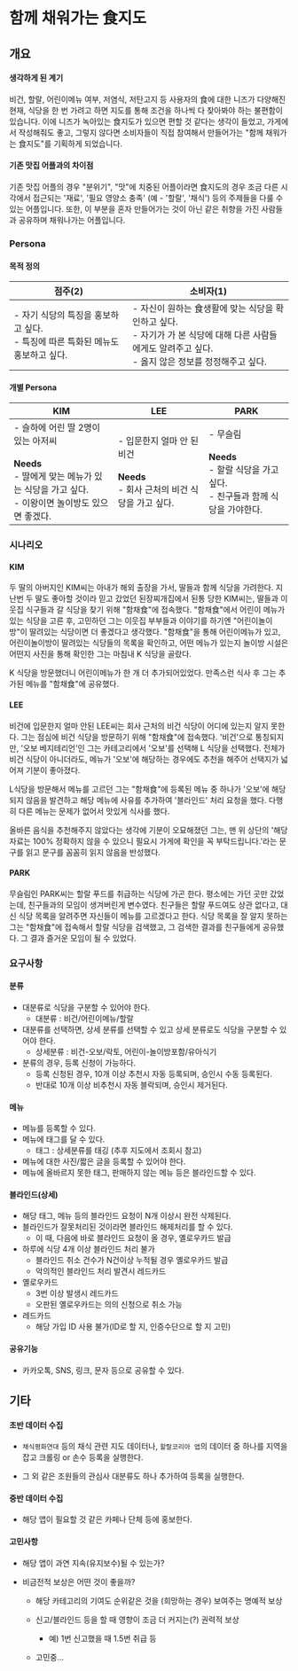 # 함께 채워가는 食지도

## 개요

#### 생각하게 된 계기

 비건, 할랄, 어린이메뉴 여부, 저염식, 저탄고지 등 사용자의 食에 대한 니즈가 다양해진 현재, 식당을 한 번 가려고 하면 지도를 통해 조건을 하나씩 다 찾아봐야 하는 불편함이 있습니다. 이에 니즈가 녹아있는 食지도가 있으면 편할 것 같다는 생각이 들었고, 가게에서 작성해줘도 좋고, 그렇지 않다면 소비자들이 직접 참여해서 만들어가는 "함께 채워가는 食지도"를 기획하게 되었습니다.

#### 기존 맛집 어플과의 차이점
 기존 맛집 어플의 경우 "분위기", "맛"에 치중된 어플이라면 食지도의 경우 조금 다른 시각에서 접근되는 '재료', '필요 영양소 충족' (예 - '할랄', '채식') 등의 주제들을 다룰 수 있는 어플입니다. 또한, 이 부분을 혼자 만들어가는 것이 아닌 같은 취향을 가진 사람들과 공유하며 채워나가는 어플입니다.

### Persona

#### 목적 정의

| 점주(2)                                                      | 소비자(1)                                                    |
| ------------------------------------------------------------ | ------------------------------------------------------------ |
| - 자기 식당의 특징을 홍보하고 싶다.<br />- 특징에 따른 특화된 메뉴도 홍보하고 싶다. | - 자신이 원하는 食생활에 맞는 식당을 확인하고 싶다.<br />- 자기가 가 본 식당에 대해 다른 사람들에게도 알려주고 싶다.<br />- 옳지 않은 정보를 정정해주고 싶다. |

#### 개별 Persona

| KIM                                                          | LEE                                                          | PARK                                                         |
| ------------------------------------------------------------ | ------------------------------------------------------------ | ------------------------------------------------------------ |
| - 슬하에 어린 딸 2명이 있는 아저씨<br /><br />**Needs**<br />- 딸에게 맞는 메뉴가 있는 식당을 가고 싶다.<br />- 이왕이면 놀이방도 있으면 좋겠다. | - 입문한지 얼마 안 된 비건<br /><br />**Needs**<br />- 회사 근처의 비건 식당을 가고 싶다. | - 무슬림<br /><br />**Needs**<br />- 할랄 식당을 가고 싶다.<br />- 친구들과 함께 식당을 가야한다. |



### 시나리오

#### KIM

 두 딸의 아버지인 KIM씨는 아내가 해외 출장을 가서, 딸들과 함께 식당을 가려한다. 지난번 두 딸도 좋아할 것이라 믿고 갔었던 된장찌개집에서 된통 당한 KIM씨는, 딸들과 이웃집 식구들과 갈 식당을 찾기 위해 "함채食"에 접속했다. "함채食"에서 어린이 메뉴가 있는 식당을 고른 후, 고민하던 그는 이웃집 부부들과 이야기를 하기엔 "어린이놀이방"이 딸려있는 식당이면 더 좋겠다고 생각했다. "함채食"을 통해 어린이메뉴가 있고, 어린이놀이방이 딸려있는 식당들의 목록을 확인하고, 어떤 메뉴가 있는지 놀이방 시설은 어떤지 사진을 통해 확인한 그는 마침내 K 식당을 골랐다.

 K 식당을 방문했더니 어린이메뉴가 한 개 더 추가되어있었다. 만족스런 식사 후 그는 추가된 메뉴를 "함채食"에 공유했다.

#### LEE

 비건에 입문한지 얼마 안된 LEE씨는 회사 근처의 비건 식당이 어디에 있는지 알지 못한다. 그는 점심에 비건 식당을 방문하기 위해 "함채食"에 접속했다. '비건'으로 통칭되지만, '오보 베지테리언'인 그는 카테고리에서 '오보'를 선택해 L 식당을 선택했다. 전체가 비건 식당이 아니더라도, 메뉴가 '오보'에 해당하는 경우에도 추천을 해주어 선택지가 넓어져 기분이 좋아졌다.

 L식당을 방문해서 메뉴를 고르던 그는 "함채食"에 등록된 메뉴 중 하나가 '오보'에 해당되지 않음을 발견하고 해당 메뉴에 사유를 추가하여 '블라인드' 처리 요청을 했다. 다행히 다른 메뉴는 문제가 없어서 맛있게 식사를 했다.

 올바른 음식을 추천해주지 않았다는 생각에 기분이 오묘해졌던 그는, 맨 위 상단의 '해당 자료는 100% 정확하지 않을 수 있으니 필요시 가게에 확인을 꼭 부탁드립니다.'라는 문구를 읽고 문구를 꼼꼼히 읽지 않음을 반성했다.

#### PARK

 무슬림인 PARK씨는 할랄 푸드를 취급하는 식당에 가곤 한다. 평소에는 가던 곳만 갔었는데, 친구들과의 모임이 생겨버린게 변수였다. 친구들은 할랄 푸드여도 상관 없다고, 대신 식당 목록을 알려주면 자신들이 메뉴를 고르겠다고 한다. 식당 목록을 잘 알지 못하는 그는 "함채食"에 접속해서 할랄 식당을 검색했고, 그 검색한 결과를 친구들에게 공유했다. 그 결과 즐거운 모임이 될 수 있었다.

### 요구사항

#### 분류
- 대분류로 식당을 구분할 수 있어야 한다.
  - 대분류 : 비건/어린이메뉴/할랄
- 대분류를 선택하면, 상세 분류를 선택할 수 있고 상세 분류로도 식당을 구분할 수 있어야 한다.
  - 상세분류 : 비건-오보/락토, 어린이-놀이방포함/유아식기
- 분류의 경우, 등록 신청이 가능하다.
  - 등록 신청된 경우, 10개 이상 추천시 자동 등록되며, 승인시 수동 등록된다.
  - 반대로 10개 이상 비추천시 자동 블락되며, 승인시 제거된다.

#### 메뉴

- 메뉴를 등록할 수 있다.
- 메뉴에 태그를 달 수 있다.
    - 태그 : 상세분류를 태깅 (추후 지도에서 조회시 참고)
- 메뉴에 대한 사진/짧은 글을 등록할 수 있어야 한다.
- 메뉴에 올바르지 못한 태그, 판매하지 않는 메뉴 등은 블라인드할 수 있다.

#### 블라인드(상세)

- 해당 태그, 메뉴 등의 블라인드 요청이 N개 이상시 완전 삭제된다.
- 블라인드가 잘못처리된 것이라면 블라인드 해제처리를 할 수 있다.
    - 이 때, 다음에 바로 블라인드 요청이 올 경우, 옐로우카드 발급
- 하루에 식당 4개 이상 블라인드 처리 불가
    - 블라인드 취소 건수가 N건이상 누적될 경우 옐로우카드 발급
    - 악의적인 블라인드 처리 발견시 레드카드
- 옐로우카드
    - 3번 이상 발생시 레드카드
    - 오판된 옐로우카드는 의의 신청으로 취소 가능
- 레드카드
    - 해당 가입 ID 사용 불가(ID로 할 지, 인증수단으로 할 지 고민)
    
#### 공유기능

- 카카오톡, SNS, 링크, 문자 등으로 공유할 수 있다.

## 기타

#### 초반 데이터 수집

- `채식평화연대` 등의 채식 관련 지도 데이터나, `할랄코리아 앱`의 데이터 중 하나를 지역을 잡고 크롤링 or 손수 등록을 실행한다.

- 그 외 같은 조원들의 관심사 대분류도 하나 추가하여 등록을 실행한다.

#### 중반 데이터 수집

- 해당 앱이 필요할 것 같은 카페나 단체 등에 홍보한다.

#### 고민사항

- 해당 앱이 과연 지속(유지보수)될 수 있는가?

- 비금전적 보상은 어떤 것이 좋을까?

  - 해당 카테고리의 기여도 순위같은 것을 (희망하는 경우) 보여주는 명예적 보상
  
  - 신고/블라인드 등을 할 때 영향이 조금 더 커지는(?) 권력적 보상
  
    - 예) 1번 신고했을 때 1.5번 취급 등
    
  - 고민중...
